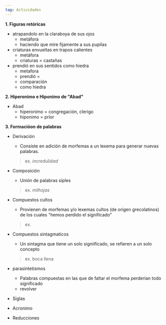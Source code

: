 ```yaml
---
tag: Actividades
---
```

**1. Figuras retóricas**
- atrapandolo en la claraboya de sus ojos
	- metáfora
	- haciendo que mire fijamente a sus pupilas
- criaturas envueltas en trapos calientes
	- metáfora
	- criaturas = castañas
- prendió en sus sentidos como hiedra
	- metafora
	- prendió =
	- comparación
	- como hiedra

**2. Hiperonimo e Hiponimo de "Abad"**
- Abad
	- hiperonimo = congregación, clerigo
	- hiponimo = prior

**3. Formacióon de palabras**
- Derivación
	- Consiste en adición de morfemas a un lexema para generar nuevas palabras.
	>ex. *in*credul*idad*

- Composición
	- Unión de palabras siples
	> ex. *milhojas*

- Compuestos cultos
	- Provienen de morfemas y/o lexemas cultos (de origen grecolatinos) de los cuales "hemos perdido el significado" 
	> ex. 

- Compuestos sintagmaticos
	- Un sintagma que tiene un solo signiificado, se refieren a un solo concepto
	> ex. boca llena

- parasíntetismos
	- Palabras compuestas en las que de faltar el morfema perderían todo significado
	- revolver

- Siglas
- Acronimo
- Reducciones